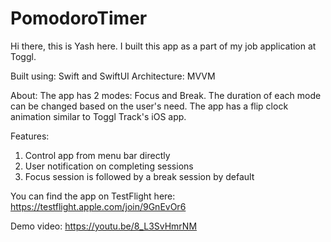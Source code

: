 # PomodoroTimer

Hi there, this is Yash here. I built this app as a part of my job application at Toggl.

Built using: Swift and SwiftUI
Architecture: MVVM

About:
The app has 2 modes: Focus and Break. The duration of each mode can be changed based on the user's need. The app has a flip clock animation similar to
Toggl Track's iOS app.

Features:
1. Control app from menu bar directly
2. User notification on completing sessions
3. Focus session is followed by a break session by default


You can find the app on TestFlight here: https://testflight.apple.com/join/9GnEvOr6

Demo video: https://youtu.be/8_L3SvHmrNM

